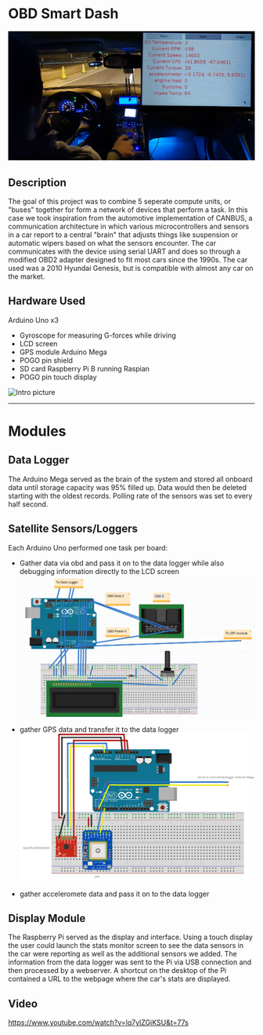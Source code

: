# OBD Smart Dash

![Intro picture](/pictures/1.PNG)

## Description

The goal of this project was to combine 5 seperate compute units, or "buses" together for form a network of devices that perform a task. In this case we took inspiration from the automotive implementation of CANBUS, a communication architecture in which various microcontrollers and sensors in a car report to a central "brain" that adjusts things like suspension or automatic wipers based on what the sensors encounter. The car communicates with the device using serial UART and does so through a modified OBD2 adapter designed to fit most cars since the 1990s. The car used was a 2010 Hyundai Genesis, but is compatible with almost any car on the market. 

## Hardware Used

Arduino Uno x3
  - Gyroscope for measuring G-forces while driving
  - LCD screen
  - GPS module
Arduino Mega
  - POGO pin shield 
  - SD card
Raspberry Pi B running Raspian
  - POGO pin touch display
  
![Intro picture](/pictures/4.PNG)

---
  
# Modules

## Data Logger 

The Arduino Mega served as the brain of the system and stored all onboard data until storage capacity was 95% filled up. Data would then be deleted starting with the oldest records. Polling rate of the sensors was set to every half second. 




## Satellite Sensors/Loggers

Each Arduino Uno performed one task per board:
  - Gather data via obd and pass it on to the data logger while also debugging information directly to the LCD screen 
![Intro picture](/pictures/5.PNG)

  - gather GPS data and transfer it to the data logger
![Intro picture](/pictures/6.PNG)

  - gather acceleromete data and pass it on to the data logger


## Display Module

The Raspberry Pi served as the display and interface. Using a touch display the user could launch the stats monitor screen to see the data sensors in the car were reporting as well as the additional sensors we added. The information from the data logger was sent to the Pi via USB connection and then processed by a webserver. A shortcut on the desktop of the Pi contained a URL to the webpage where the car's stats are displayed. 


 
## Video

https://www.youtube.com/watch?v=lq7yIZGjKSU&t=77s
